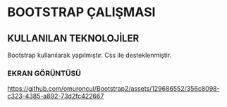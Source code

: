 <h1>BOOTSTRAP ÇALIŞMASI </h1>

<h2> KULLANILAN TEKNOLOJİLER </h2>

Bootstrap kullanılarak yapılmıştır.
Css ile desteklenmiştir.

<h3> EKRAN GÖRÜNTÜSÜ </h3>

https://github.com/omuroncul/Bootstrap2/assets/129686552/356c8098-c323-4385-a892-73d2fc422667
